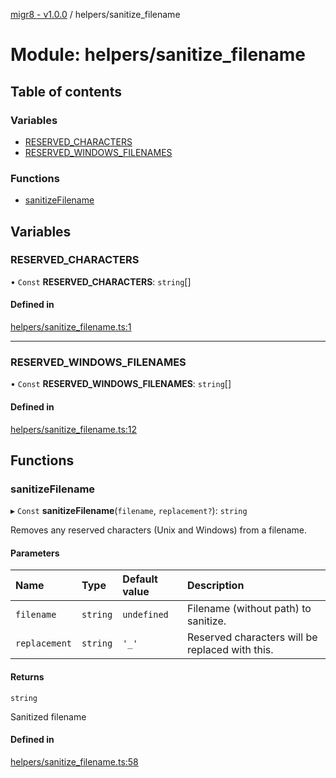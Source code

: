 [migr8 - v1.0.0](../README.md) / helpers/sanitize_filename

# Module: helpers/sanitize_filename

## Table of contents

### Variables

- [RESERVED_CHARACTERS](helpers_sanitize_filename.md#reserved_characters)
- [RESERVED_WINDOWS_FILENAMES](helpers_sanitize_filename.md#reserved_windows_filenames)

### Functions

- [sanitizeFilename](helpers_sanitize_filename.md#sanitizefilename)

## Variables

### RESERVED_CHARACTERS

• `Const` **RESERVED_CHARACTERS**: `string`[]

#### Defined in

[helpers/sanitize_filename.ts:1](https://github.com/prasadrajandran/migr8/blob/5654936/src/helpers/sanitize_filename.ts#L1)

---

### RESERVED_WINDOWS_FILENAMES

• `Const` **RESERVED_WINDOWS_FILENAMES**: `string`[]

#### Defined in

[helpers/sanitize_filename.ts:12](https://github.com/prasadrajandran/migr8/blob/5654936/src/helpers/sanitize_filename.ts#L12)

## Functions

### sanitizeFilename

▸ `Const` **sanitizeFilename**(`filename`, `replacement?`): `string`

Removes any reserved characters (Unix and Windows) from a filename.

#### Parameters

| Name          | Type     | Default value | Description                                     |
| :------------ | :------- | :------------ | :---------------------------------------------- |
| `filename`    | `string` | `undefined`   | Filename (without path) to sanitize.            |
| `replacement` | `string` | `'_'`         | Reserved characters will be replaced with this. |

#### Returns

`string`

Sanitized filename

#### Defined in

[helpers/sanitize_filename.ts:58](https://github.com/prasadrajandran/migr8/blob/5654936/src/helpers/sanitize_filename.ts#L58)
